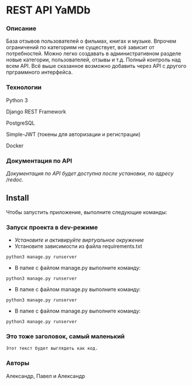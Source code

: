 # REST API YaMDb

### Описание

База отзывов пользователей о фильмах, книгах и музыке. Впрочем ограничений 
по категориям не существует, всё зависит от потребностей. Можно легко создавать в 
административном разделе новые категории, пользователей, отзывы и  т.д. 
Полный контроль над всем API. 
Всё выше сказанное возможно добавить через API с другого прграммного интерфейса.


### Технологии
Python 3

Django REST Framework 

PostgreSQL

Simple-JWT
(токены для авторизации и регистрации)

Docker
 
### Документация по API
_Документация по API будет доступна после установки, по адресу /redoc._


## Install

Чтобы запустить приложение, выполните следующие команды:

### Запуск проекта в dev-режиме
- *Установите и активируйте виртуальное окружение*
- Установите зависимости из файла requirements.txt


```
python3 manage.py runserver
```

- В папке с файлом manage.py выполните команду:

```
python3 manage.py runserver
```

- В папке с файлом manage.py выполните команду:

```
python3 manage.py runserver
```

- В папке с файлом manage.py выполните команду:

```
python3 manage.py runserver
```
### Это тоже заголовок, самый маленький
``` Этот текст будет выглядеть как код. ```

### Авторы
Александр, Павел и Александр 

